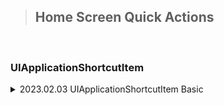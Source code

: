 > ## Home Screen Quick Actions

<br>

### UIApplicationShortcutItem

<details>
    <summary> 2023.02.03 UIApplicationShortcutItem Basic </summary>
     App icon을 Long press 할 때 나오는 Context menu
</details>
